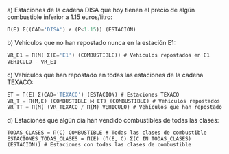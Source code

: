 a) Estaciones de la cadena DISA que hoy tienen el precio de algún combustible inferior a 1.15 euros/litro:
```sql
Π(E) Σ((CAD='DISA') ∧ (P<1.15)) (ESTACION)
```

b) Vehículos que no han repostado nunca en la estación E1:
```sql
VR_E1 = Π(M) Σ(E='E1') (COMBUSTIBLE)) # Vehiculos repostados en E1
VEHICULO - VR_E1
```

c) Vehículos que han repostado en todas las estaciones de la cadena TEXACO:
```sql
ET = Π(E) Σ(CAD='TEXACO') (ESTACION) # Estaciones TEXACO
VR_T = Π(M,E) (COMBUSTIBLE ⨝ ET) (COMBUSTIBLE) # Vehículos repostados en estaciones TEXACO
VR_TT = Π(M) (VR_TEXACO / Π(M) VEHICULO) # Vehículos que han repostado en todas las estaciones TEXACO
```

d) Estaciones que algún día han vendido combustibles de todas las clases:
```
TODAS_CLASES = Π(C) COMBUSTIBLE # Todas las clases de combustible
ESTACIONES_TODAS_CLASES = Π(E) (Π(E, C) Σ(C IN TODAS_CLASES) (ESTACION)) # Estaciones con todas las clases de combustible
```
